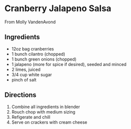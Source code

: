 # Cranberry Jalapeno Salsa

From Molly VandenAvond

## Ingredients 

- 12oz bag cranberries
- 1 bunch cilantro (chopped)
- 1 bunch green onions (chopped)
- 1 jalapeno (more for spice if desired), seeded and minced
- 2 limes, juiced
- 3/4 cup white sugar
- pinch of salt

## Directions
1. Combine all ingredients in blender
2. Rouch chop with medium sizing
3. Refigerate and chill
4. Serve on crackers with cream cheese